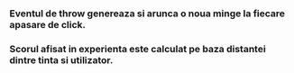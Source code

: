 ### Eventul de throw genereaza si arunca o noua minge la fiecare apasare de click. 
### Scorul afisat in experienta este calculat pe baza distantei dintre tinta si utilizator.
